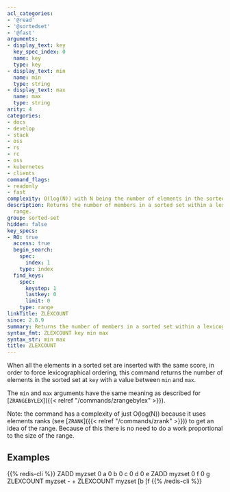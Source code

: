```yaml
---
acl_categories:
- '@read'
- '@sortedset'
- '@fast'
arguments:
- display_text: key
  key_spec_index: 0
  name: key
  type: key
- display_text: min
  name: min
  type: string
- display_text: max
  name: max
  type: string
arity: 4
categories:
- docs
- develop
- stack
- oss
- rs
- rc
- oss
- kubernetes
- clients
command_flags:
- readonly
- fast
complexity: O(log(N)) with N being the number of elements in the sorted set.
description: Returns the number of members in a sorted set within a lexicographical
  range.
group: sorted-set
hidden: false
key_specs:
- RO: true
  access: true
  begin_search:
    spec:
      index: 1
    type: index
  find_keys:
    spec:
      keystep: 1
      lastkey: 0
      limit: 0
    type: range
linkTitle: ZLEXCOUNT
since: 2.8.9
summary: Returns the number of members in a sorted set within a lexicographical range.
syntax_fmt: ZLEXCOUNT key min max
syntax_str: min max
title: ZLEXCOUNT
---
```

When all the elements in a sorted set are inserted with the same score, in order to force lexicographical ordering, this command returns the number of elements in the sorted set at `key` with a value between `min` and `max`.

The `min` and `max` arguments have the same meaning as described for
[`ZRANGEBYLEX`]({{< relref "/commands/zrangebylex" >}}).

Note: the command has a complexity of just O(log(N)) because it uses elements ranks (see [`ZRANK`]({{< relref "/commands/zrank" >}})) to get an idea of the range. Because of this there is no need to do a work proportional to the size of the range.

## Examples

{{% redis-cli %}}
ZADD myzset 0 a 0 b 0 c 0 d 0 e
ZADD myzset 0 f 0 g
ZLEXCOUNT myzset - +
ZLEXCOUNT myzset [b [f
{{% /redis-cli %}}


